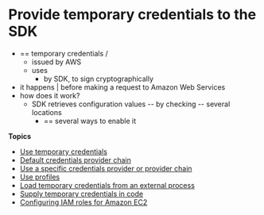 # Provide temporary credentials to the SDK<a name="credentials"></a>

* == temporary credentials / 
  * issued by AWS
  * uses
    * by SDK, to sign cryptographically 
* it happens | before making a request to Amazon Web Services
* how does it work?
  * SDK retrieves configuration values -- by checking -- several locations
    * == several ways to enable it

**Topics**
+ [Use temporary credentials](credentials-temporary.md)
+ [Default credentials provider chain](credentials-chain.md)
+ [Use a specific credentials provider or provider chain](credentials-specify.md)
+ [Use profiles](credentials-profiles.md)
+ [Load temporary credentials from an external process](credentials-process.md)
+ [Supply temporary credentials in code](credentials-explicit.md)
+ [Configuring IAM roles for Amazon EC2](ec2-iam-roles.md)
